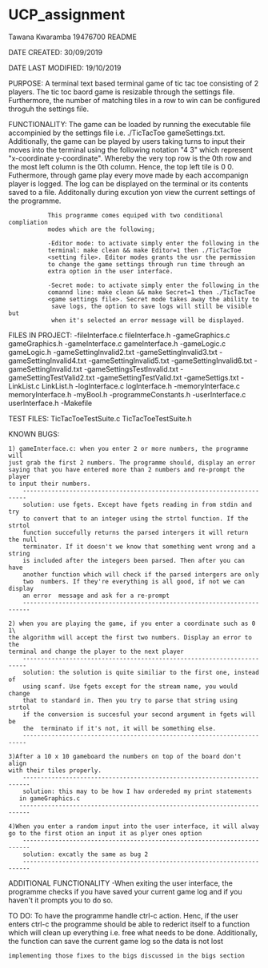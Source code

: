 # UCP_assignment
Tawana Kwaramba 19476700 README

DATE CREATED: 30/09/2019

DATE LAST MODIFIED: 19/10/2019

PURPOSE: A terminal text based terminal game of tic tac toe consisting of 2
		 players. The tic toc baord game is resizable through the settings file.
		 Furthermore, the number of matching tiles in a row to win can
		 be configured throguh the settings file. 
         
        
FUNCTIONALITY: The game can be loaded by running the executable 
               file accompinied by the settings file i.e. ./TicTacToe 
               gameSettings.txt. Additionally, the game can be played by users
		       taking turns to input their moves into the terminal using the 
               following notation "4 3" which represent 
               "x-coordinate y-coordinate". Whereby the very top row is the 0th 
               row and the most left column is the 0th column. Hence, the top
               left tile is 0 0. Futhermore, through game play every move made 
               by each accompanign player is logged. The log can be displayed 
               on the terminal or its contents saved to a file. Additonally
               during excution yon view the current settings of the programme.

               This programme comes equiped with two conditional compliation
               modes which are the following;

               -Editor mode: to activate simply enter the following in the
               terminal: make clean && make Editor=1 then ./TicTacToe 
               <setting file>. Editor modes grants the usr the permission 
               to change the game settings through run time through an
               extra option in the user interface.

               -Secret mode: to activate simply enter the following in the
               comannd line: make clean && make Secret=1 then ./TicTacToe
               <game settings file>. Secret mode takes away the ability to 
                save logs, the option to save logs will still be visible but
                when it's selected an error message will be displayed.

FILES IN PROJECT: 
    -fileInterface.c fileInterface.h
    -gameGraphics.c gameGraphics.h 
    -gameInterface.c gameInterface.h
    -gameLogic.c gameLogic.h
    -gameSettingInvalid2.txt
    -gameSettingInvalid3.txt
    -gameSettingInvalid4.txt
    -gameSettingInvalid5.txt
    -gameSettingInvalid6.txt
    -gameSettingInvalid.txt
    -gameSettingsTestInvalid.txt
    -gameSettingTestValid2.txt
    -gameSettingTestValid.txt
    -gameSettigs.txt
    -LinkList.c LinkList.h
    -logInterface.c logInterface.h
    -memoryInterface.c memoryInterface.h
    -myBool.h
    -programmeConstants.h
    -userInterface.c userInterface.h
    -Makefile

TEST FILES: TicTacToeTestSuite.c TicTacToeTestSuite.h

KNOWN BUGS: 

    1) gameInterface.c: when you enter 2 or more numbers, the programme will 
    just grab the first 2 numbers. The programme should, display an error 
    saying that you have entered more than 2 numbers and re-prompt the player
    to input their numbers.
        -----------------------------------------------------------------------
        solution: use fgets. Except have fgets reading in from stdin and try
        to convert that to an integer using the strtol function. If the strtol
        function succefully returns the parsed intergers it will return the null
        terminator. If it doesn't we know that something went wrong and a string
        is included after the integers been parsed. Then after you can have 
        another function which will check if the parsed intergers are only
        two  numbers. If they're everything is all good, if not we can display
        an error  message and ask for a re-prompt
        ------------------------------------------------------------------------

    2) when you are playing the game, if you enter a coordinate such as 0 1\
    the algorithm will accept the first two numbers. Display an error to the
    terminal and change the player to the next player
        -----------------------------------------------------------------------
        solution: the solution is quite similiar to the first one, instead of
        using scanf. Use fgets except for the stream name, you would change
        that to standard in. Then you try to parse that string using strtol 
        if the conversion is succesful your second argument in fgets will be
        the  terminato if it's not, it will be something else.
        -----------------------------------------------------------------------

    3)After a 10 x 10 gameboard the numbers on top of the board don't align
    with their tiles properly.
        ------------------------------------------------------------------------
        solution: this may to be how I hav ordereded my print statements
       in gameGraphics.c
       -------------------------------------------------------------------------

    4)When you enter a random input into the user interface, it will alway
    go to the first otion an input it as plyer ones option
        ------------------------------------------------------------------------
        solution: excatly the same as bug 2
        ------------------------------------------------------------------------

ADDITIONAL FUNCTIONALITY
    -When exiting the user interface, the programme checks if you have saved 
    your current game log and if you haven't it prompts you to do so.

TO DO:
    To have the programme handle ctrl-c action. Henc, if the user enters
    ctrl-c the programme should be able to rederict itself to a function which
    will clean  up everything i.e. free what needs to be done. Additionally, 
    the function can save the current game log so the data is not lost

    implementing those fixes to the bigs discussed in the bigs section
